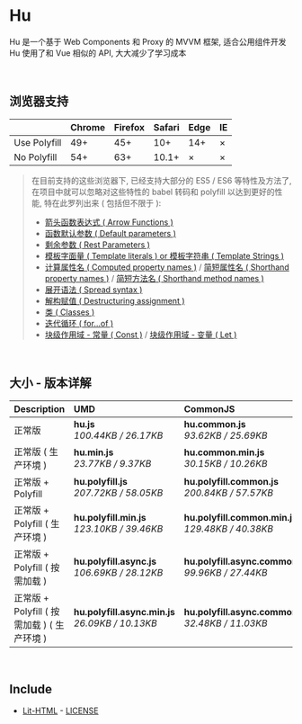 # Hu
Hu 是一个基于 Web Components 和 Proxy 的 MVVM 框架, 适合公用组件开发<br>
Hu 使用了和 Vue 相似的 API, 大大减少了学习成本

<br>

## 浏览器支持

|              | Chrome | Firefox | Safari | Edge | IE |
| :-           | :-     | :-      | :-     | :-   | :- |
| Use Polyfill | 49+    | 45+     | 10+    | 14+  | ×  |
| No Polyfill  | 54+    | 63+     | 10.1+  | ×    | ×  |

> 在目前支持的这些浏览器下, 已经支持大部分的 ES5 / ES6 等特性及方法了,<br>
> 在项目中就可以忽略对这些特性的 babel 转码和 polyfill 以达到更好的性能, 特在此罗列出来 ( 包括但不限于 ): <br>
  > - [箭头函数表达式 ( Arrow Functions )](https://developer.mozilla.org/zh-CN/docs/Web/JavaScript/Reference/Functions/Arrow_functions)
  > - [函数默认参数 ( Default parameters )](https://developer.mozilla.org/zh-CN/docs/Web/JavaScript/Reference/Functions/Default_parameters)
  > - [剩余参数 ( Rest Parameters )](https://developer.mozilla.org/zh-CN/docs/Web/JavaScript/Reference/Functions/Rest_parameters)
  > - [模板字面量 ( Template literals ) or 模板字符串 ( Template Strings )](https://developer.mozilla.org/zh-CN/docs/Web/JavaScript/Reference/template_strings)
  > - [计算属性名 ( Computed property names )](https://developer.mozilla.org/zh-CN/docs/Web/JavaScript/Reference/Operators/Object_initializer#计算属性名) / [简短属性名 ( Shorthand property names )](https://developer.mozilla.org/zh-CN/docs/Web/JavaScript/Reference/Operators/Object_initializer#属性定义) / [简短方法名 ( Shorthand method names )](https://developer.mozilla.org/zh-CN/docs/Web/JavaScript/Reference/Operators/Object_initializer#方法定义)
  > - [展开语法 ( Spread syntax )](https://developer.mozilla.org/zh-CN/docs/Web/JavaScript/Reference/Operators/Spread_syntax)
  > - [解构赋值 ( Destructuring assignment )](https://developer.mozilla.org/zh-CN/docs/Web/JavaScript/Reference/Operators/Destructuring_assignment)
  > - [类 ( Classes )](https://developer.mozilla.org/zh-CN/docs/Web/JavaScript/Reference/Classes)
  > - [迭代循环 ( for...of )](https://developer.mozilla.org/zh-CN/docs/Web/JavaScript/Reference/Statements/for...of)
  > - [块级作用域 - 常量 ( Const )](https://developer.mozilla.org/zh-CN/docs/Web/JavaScript/Reference/Statements/const) / [块级作用域 - 变量 ( Let )](https://developer.mozilla.org/zh-CN/docs/Web/JavaScript/Reference/Statements/let)

<br>

## 大小 - 版本详解
| Description | UMD | CommonJS | ES Module |
| :- | :- | :- | :- |
| 正常版 | **hu.js**<br>*100.44KB / 26.17KB* | **hu.common.js**<br>*93.62KB / 25.69KB* | **hu.esm.js**<br>*93.60KB / 25.67KB* |
| 正常版 ( 生产环境 ) | **hu.min.js**<br>*23.77KB / 9.37KB* | **hu.common.min.js**<br>*30.15KB / 10.26KB* | **hu.esm.min.js**<br>*23.61KB / 9.30KB* |
| 正常版 + Polyfill | **hu.polyfill.js**<br>*207.72KB / 58.05KB* | **hu.polyfill.common.js**<br>*200.84KB / 57.57KB* | **hu.polyfill.esm.js**<br>*200.82KB / 57.55KB* |
| 正常版 + Polyfill ( 生产环境 ) | **hu.polyfill.min.js**<br>*123.10KB / 39.46KB* | **hu.polyfill.common.min.js**<br>*129.48KB / 40.38KB* | **hu.polyfill.esm.min.js**<br>*122.93KB / 39.39KB* |
| 正常版 + Polyfill ( 按需加载 ) | **hu.polyfill.async.js**<br>*106.69KB / 28.12KB* | **hu.polyfill.async.common.js**<br>*99.96KB / 27.44KB* | **hu.polyfill.async.esm.js**<br>*99.95KB / 27.43KB* |
| 正常版 + Polyfill ( 按需加载 ) ( 生产环境 ) | **hu.polyfill.async.min.js**<br>*26.09KB / 10.13KB* | **hu.polyfill.async.common.min.js**<br>*32.48KB / 11.03KB* | **hu.polyfill.async.esm.min.js**<br>*25.92KB / 10.05KB* |

<br>

## Include
  - [Lit-HTML](https://github.com/Polymer/lit-html) \- [LICENSE](https://github.com/Polymer/lit-html/blob/master/LICENSE)